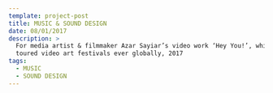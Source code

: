 ```yaml
---
template: project-post
title: MUSIC & SOUND DESIGN
date: 08/01/2017
description: >
  For media artist & filmmaker Azar Sayiar’s video work ‘Hey You!’, which has
  toured video art festivals ever globally, 2017
tags:
  - MUSIC
  - SOUND DESIGN
---
```


